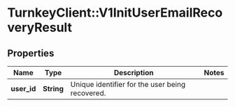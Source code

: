 # TurnkeyClient::V1InitUserEmailRecoveryResult

## Properties
Name | Type | Description | Notes
------------ | ------------- | ------------- | -------------
**user_id** | **String** | Unique identifier for the user being recovered. | 

